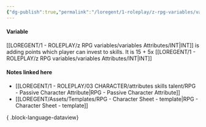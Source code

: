 ```yaml
---
{"dg-publish":true,"permalink":"/loregent/1-roleplay/z-rpg-variables/variables-points/amount-of-points/5-points/"}
---
```


#### Variable

[[LOREGENT/1 - ROLEPLAY/z RPG variables/variables Attributes/INT\|INT]] is adding points which player can invest to skills. It is 15 + 5x [[LOREGENT/1 - ROLEPLAY/z RPG variables/variables Attributes/INT\|INT]]

#### Notes linked here

- [[LOREGENT/1 - ROLEPLAY/03 CHARACTER/attributes skills talent/RPG - Passive Character Attribute\|RPG - Passive Character Attribute]]
- [[LOREGENT/Assets/Templates/RPG - Character Sheet - template\|RPG - Character Sheet - template]]

{ .block-language-dataview}
